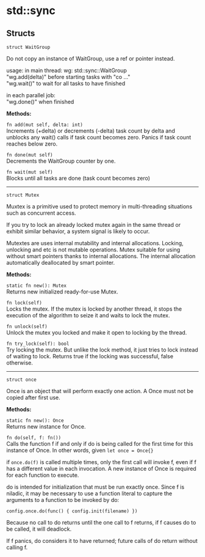 # std::sync

## Structs
```jule
struct WaitGroup
```
Do not copy an instance of WaitGroup, use a ref or pointer instead.

usage: in main thread: wg: std::sync::WaitGroup\
"wg.add(delta)" before starting tasks with "co ..."\
"wg.wait()" to wait for all tasks to have finished

in each parallel job:\
"wg.done()" when finished

**Methods:**

`fn add(mut self, delta: int)` \
Increments (+delta) or decrements (-delta) task count by delta and unblocks any wait() calls if task count becomes zero. Panics if task count reaches below zero.

`fn done(mut self)` \
Decrements the WaitGroup counter by one.

`fn wait(mut self)` \
Blocks until all tasks are done (task count becomes zero) 

---

```jule
struct Mutex
```
Muxtex is a primitive used to protect memory in multi-threading situations such as concurrent access.

If you try to lock an already locked mutex again in the same thread or exhibit similar behavior, a system signal is likely to occur.

Mutextes are uses internal mutability and internal allocations. Locking, unlocking and etc is not mutable operations. Mutex suitable for using without smart pointers thanks to internal allocations. The internal allocation automatically deallocated by smart pointer.

**Methods:**

`static fn new(): Mutex`\
Returns new initialized ready-for-use Mutex.

`fn lock(self)`\
Locks the mutex. If the mutex is locked by another thread, it stops the execution of the algorithm to seize it and waits to lock the mutex.

`fn unlock(self)`\
Unlock the mutex you locked and make it open to locking by the thread.

`fn try_lock(self): bool`\
Try locking the mutex. But unlike the lock method, it just tries to lock instead of waiting to lock. Returns true if the locking was successful, false otherwise.

---

```jule
struct once
```
Once is an object that will perform exactly one action.
A Once must not be copied after first use.

**Methods:**

`static fn new(): Once`\
Returns new instance for Once.

`fn do(self, f: fn())`\
Calls the function f if and only if do is being called for the first time for this instance of Once. In other words, given `let once = Once{}`

if `once.do(f)` is called multiple times, only the first call will invoke f, even if f has a different value in each invocation. A new instance of Once is required for each function to execute.

do is intended for initialization that must be run exactly once. Since f is niladic, it may be necessary to use a function literal to capture the arguments to a function to be invoked by do:

`config.once.do(func() { config.init(filename) })`

Because no call to do returns until the one call to f returns, if f causes do to be called, it will deadlock.

If f panics, do considers it to have returned; future calls of do return without calling f.
